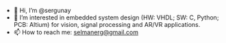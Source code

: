 - 👋 Hi, I’m @sergunay
- 👀 I’m interested in embedded system design (HW: VHDL; SW: C, Python; PCB: Altium) for vision, signal processing and AR/VR applications.
- 📫 How to reach me: selmanerg@gmail.com

<!---
sergunay/sergunay is a ✨ special ✨ repository because its `README.md` (this file) appears on your GitHub profile.
You can click the Preview link to take a look at your changes.
--->
